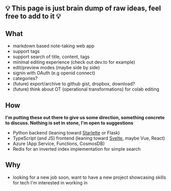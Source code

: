 ## 💡 **This page is just brain dump of raw ideas, feel free to add to it** 💡

## What

* markdown based note-taking web app
* support tags
* support search of title, content, tags
* minimal editing experience (check out dev.to for example)
* edit/preview modes (maybe side by side)
* signin with OAuth (e.g openid connect)
* categories?
* (future) export/archive to github gist, dropbox, download?
* (future) think about OT (operational transformations) for colab editing

## How

**I'm putting these out there to give us some direction, something concrete to discuss. Nothing is set in stone, I'm open to suggestions** 

* Python backend (leaning toward [Starlette](https://www.starlette.io/) or Flask)
* TypeScript (and JS) frontend (leaning toward [Svelte](https://svelte.dev), maybe Vue, React)
* Azure (App Service, Functions, CosmosDB)
* Redis for an inverted index implementation for simple search

## Why

* looking for a new job soon, want to have a new project showcasing skills for tech I'm interested in working in

